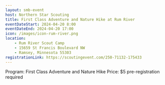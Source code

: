 ```yaml
---
layout: smb-event
host: Northern Star Scouting
title: First Class Adventure and Nature Hike at Rum River
eventDateStart: 2024-04-20 8:00
eventDateEnd: 2024-04-20 17:00
icon: /images/icon-rum-river.png
location:
    - Rum River Scout Camp
    - 15659 St Francis Boulevard NW
    - Ramsey, Minnesota 55303
registrationLink: https://scoutingevent.com/250-71132-175433
---
```


Program: First Class Adventure and Nature Hike
Price: $5 pre-registration required